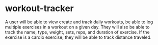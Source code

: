 # workout-tracker
A user will be able to view create and track daily workouts, be able to log multiple exercises in a workout on a given day. They will also be able to track the name, type, weight, sets, reps, and duration of exercise. If the exercise is a cardio exercise, they will be able to track distance traveled.

